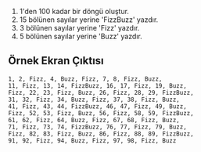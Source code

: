 1. 1'den 100 kadar bir döngü oluştur.
2. 15 bölünen sayılar yerine 'FizzBuzz' yazdır.
3. 3 bölünen sayılar yerine 'Fizz' yazdır.
4. 5 bölünen sayılar yerine 'Buzz' yazdır.

## Örnek Ekran Çıktısı
```
1, 2, Fizz, 4, Buzz, Fizz, 7, 8, Fizz, Buzz,
11, Fizz, 13, 14, FizzBuzz, 16, 17, Fizz, 19, Buzz,
Fizz, 22, 23, Fizz, Buzz, 26, Fizz, 28, 29, FizzBuzz,
31, 32, Fizz, 34, Buzz, Fizz, 37, 38, Fizz, Buzz,
41, Fizz, 43, 44, FizzBuzz, 46, 47, Fizz, 49, Buzz,
Fizz, 52, 53, Fizz, Buzz, 56, Fizz, 58, 59, FizzBuzz,
61, 62, Fizz, 64, Buzz, Fizz, 67, 68, Fizz, Buzz,
71, Fizz, 73, 74, FizzBuzz, 76, 77, Fizz, 79, Buzz,
Fizz, 82, 83, Fizz, Buzz, 86, Fizz, 88, 89, FizzBuzz,
91, 92, Fizz, 94, Buzz, Fizz, 97, 98, Fizz, Buzz
``` 